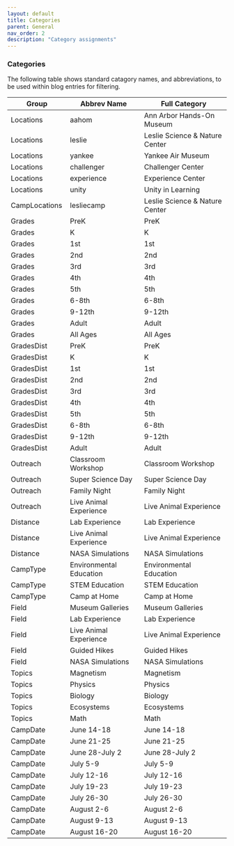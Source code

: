 ```yaml
---
layout: default
title: Categories
parent: General
nav_order: 2
description: "Category assignments"
---
```


### Categories  

The following table shows standard catagory names, and abbreviations, to be used within blog entries for filtering.  

<table class="ws-table-all notranslate slim">
   <thead>
      <tr class="tableTop">
         <th style="width:120px">Group</th>
         <th>Abbrev Name</th>
         <th>Full Category</th>
      </tr>
   </thead>
   <tbody>
      <tr>
         <td>Locations</td>
         <td>aahom</td>
         <td>Ann Arbor Hands-On Museum</td>
      </tr>
      <tr>
         <td>Locations</td>
         <td>leslie</td>
         <td>Leslie Science &amp; Nature Center</td>
      </tr>
      <tr>
         <td>Locations</td>
         <td>yankee</td>
         <td>Yankee Air Museum</td>
      </tr>
      <tr>
         <td>Locations</td>
         <td>challenger</td>
         <td>Challenger Center</td>
      </tr>
      <tr>
         <td>Locations</td>
         <td>experience</td>
         <td>Experience Center</td>
      </tr>
      <tr>
         <td>Locations</td>
         <td>unity</td>
         <td>Unity in Learning</td>
      </tr>
      <tr>
         <td>CampLocations</td>
         <td>lesliecamp</td>
         <td>Leslie Science &amp; Nature Center</td>
      </tr>
      <tr>
         <td>Grades</td>
         <td>PreK</td>
         <td>PreK</td>
      </tr>
      <tr>
         <td>Grades</td>
         <td>K</td>
         <td>K</td>
      </tr>
      <tr>
         <td>Grades</td>
         <td>1st</td>
         <td>1st</td>
      </tr>
      <tr>
         <td>Grades</td>
         <td>2nd</td>
         <td>2nd</td>
      </tr>
      <tr>
         <td>Grades</td>
         <td>3rd</td>
         <td>3rd</td>
      </tr>
      <tr>
         <td>Grades</td>
         <td>4th</td>
         <td>4th</td>
      </tr>
      <tr>
         <td>Grades</td>
         <td>5th</td>
         <td>5th</td>
      </tr>
      <tr>
         <td>Grades</td>
         <td>6-8th</td>
         <td>6-8th</td>
      </tr>
      <tr>
         <td>Grades</td>
         <td>9-12th</td>
         <td>9-12th</td>
      </tr>
      <tr>
         <td>Grades</td>
         <td>Adult</td>
         <td>Adult</td>
      </tr>
      <tr>
         <td>Grades</td>
         <td>All Ages</td>
         <td>All Ages</td>
      </tr>
      <tr>
         <td>GradesDist</td>
         <td>PreK</td>
         <td>PreK</td>
      </tr>
      <tr>
         <td>GradesDist</td>
         <td>K</td>
         <td>K</td>
      </tr>
      <tr>
         <td>GradesDist</td>
         <td>1st</td>
         <td>1st</td>
      </tr>
      <tr>
         <td>GradesDist</td>
         <td>2nd</td>
         <td>2nd</td>
      </tr>
      <tr>
         <td>GradesDist</td>
         <td>3rd</td>
         <td>3rd</td>
      </tr>
      <tr>
         <td>GradesDist</td>
         <td>4th</td>
         <td>4th</td>
      </tr>
      <tr>
         <td>GradesDist</td>
         <td>5th</td>
         <td>5th</td>
      </tr>
      <tr>
         <td>GradesDist</td>
         <td>6-8th</td>
         <td>6-8th</td>
      </tr>
      <tr>
         <td>GradesDist</td>
         <td>9-12th</td>
         <td>9-12th</td>
      </tr>
      <tr>
         <td>GradesDist</td>
         <td>Adult</td>
         <td>Adult</td>
      </tr>
      <tr>
         <td>Outreach</td>
         <td>Classroom Workshop</td>
         <td>Classroom Workshop</td>
      </tr>
      <tr>
         <td>Outreach</td>
         <td>Super Science Day</td>
         <td>Super Science Day</td>
      </tr>
      <tr>
         <td>Outreach</td>
         <td>Family Night</td>
         <td>Family Night</td>
      </tr>
      <tr>
         <td>Outreach</td>
         <td>Live Animal Experience</td>
         <td>Live Animal Experience</td>
      </tr>
      <tr>
         <td>Distance</td>
         <td>Lab Experience</td>
         <td>Lab Experience</td>
      </tr>
      <tr>
         <td>Distance</td>
         <td>Live Animal Experience</td>
         <td>Live Animal Experience</td>
      </tr>
      <tr>
         <td>Distance</td>
         <td>NASA Simulations</td>
         <td>NASA Simulations</td>
      </tr>
      <tr>
         <td>CampType</td>
         <td>Environmental Education</td>
         <td>Environmental Education</td>
      </tr>
      <tr>
         <td>CampType</td>
         <td>STEM Education</td>
         <td>STEM Education</td>
      </tr>
      <tr>
         <td>CampType</td>
         <td>Camp at Home</td>
         <td>Camp at Home</td>
      </tr>
      <tr>
         <td>Field</td>
         <td>Museum Galleries</td>
         <td>Museum Galleries</td>
      </tr>
      <tr>
         <td>Field</td>
         <td>Lab Experience</td>
         <td>Lab Experience</td>
      </tr>
      <tr>
         <td>Field</td>
         <td>Live Animal Experience</td>
         <td>Live Animal Experience</td>
      </tr>
      <tr>
         <td>Field</td>
         <td>Guided Hikes</td>
         <td>Guided Hikes</td>
      </tr>
      <tr>
         <td>Field</td>
         <td>NASA Simulations</td>
         <td>NASA Simulations</td>
      </tr>
      <tr>
         <td>Topics</td>
         <td>Magnetism</td>
         <td>Magnetism</td>
      </tr>
      <tr>
         <td>Topics</td>
         <td>Physics</td>
         <td>Physics</td>
      </tr>
      <tr>
         <td>Topics</td>
         <td>Biology</td>
         <td>Biology</td>
      </tr>
      <tr>
         <td>Topics</td>
         <td>Ecosystems</td>
         <td>Ecosystems</td>
      </tr>
      <tr>
         <td>Topics</td>
         <td>Math</td>
         <td>Math</td>
      </tr>
      <tr>
         <td>CampDate</td>
         <td>June 14-18</td>
         <td>June 14-18</td>
      </tr>
      <tr>
         <td>CampDate</td>
         <td>June 21-25</td>
         <td>June 21-25</td>
      </tr>
      <tr>
         <td>CampDate</td>
         <td>June 28-July 2</td>
         <td>June 28-July 2</td>
      </tr>
      <tr>
         <td>CampDate</td>
         <td>July 5-9</td>
         <td>July 5-9</td>
      </tr>
      <tr>
         <td>CampDate</td>
         <td>July 12-16</td>
         <td>July 12-16</td>
      </tr>
      <tr>
         <td>CampDate</td>
         <td>July 19-23</td>
         <td>July 19-23</td>
      </tr>
      <tr>
         <td>CampDate</td>
         <td>July 26-30</td>
         <td>July 26-30</td>
      </tr>
      <tr>
         <td>CampDate</td>
         <td>August 2-6</td>
         <td>August 2-6</td>
      </tr>
      <tr>
         <td>CampDate</td>
         <td>August 9-13</td>
         <td>August 9-13</td>
      </tr>
      <tr>
         <td>CampDate</td>
         <td>August 16-20</td>
         <td>August 16-20</td>
      </tr>
   </tbody>
</table>